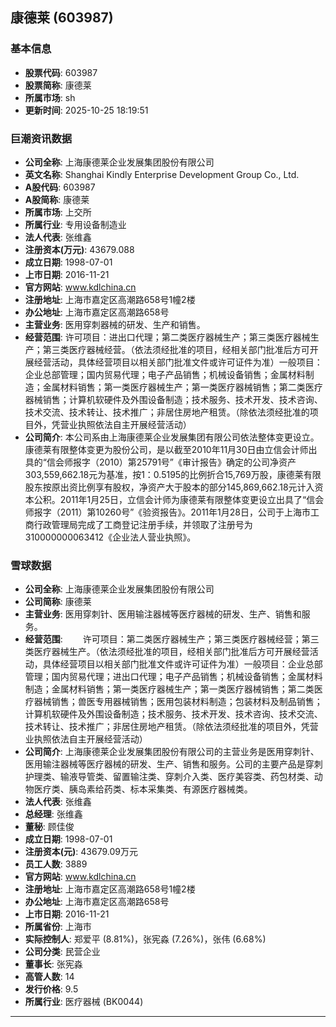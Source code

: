 ## 康德莱 (603987)

### 基本信息

- **股票代码**: 603987
- **股票简称**: 康德莱
- **所属市场**: sh
- **更新时间**: 2025-10-25 18:19:51

### 巨潮资讯数据

- **公司全称**: 上海康德莱企业发展集团股份有限公司
- **英文名称**: Shanghai Kindly Enterprise Development Group Co., Ltd.
- **A股代码**: 603987
- **A股简称**: 康德莱
- **所属市场**: 上交所
- **所属行业**: 专用设备制造业
- **法人代表**: 张维鑫
- **注册资本(万元)**: 43679.088
- **成立日期**: 1998-07-01
- **上市日期**: 2016-11-21
- **官方网站**: www.kdlchina.cn
- **注册地址**: 上海市嘉定区高潮路658号1幢2楼
- **办公地址**: 上海市嘉定区高潮路658号
- **主营业务**: 医用穿刺器械的研发、生产和销售。
- **经营范围**: 许可项目：进出口代理；第二类医疗器械生产；第三类医疗器械生产；第三类医疗器械经营。（依法须经批准的项目，经相关部门批准后方可开展经营活动，具体经营项目以相关部门批准文件或许可证件为准）一般项目：企业总部管理；国内贸易代理；电子产品销售；机械设备销售；金属材料制造；金属材料销售；第一类医疗器械生产；第一类医疗器械销售；第二类医疗器械销售；计算机软硬件及外围设备制造；技术服务、技术开发、技术咨询、技术交流、技术转让、技术推广；非居住房地产租赁。（除依法须经批准的项目外，凭营业执照依法自主开展经营活动）
- **公司简介**: 本公司系由上海康德莱企业发展集团有限公司依法整体变更设立。康德莱有限整体变更为股份公司，是以截至2010年11月30日由立信会计师出具的“信会师报字（2010）第25791号”《审计报告》确定的公司净资产303,559,662.18元为基准，按1：0.5195的比例折合15,769万股，康德莱有限股东按原出资比例享有股权，净资产大于股本的部分145,869,662.18元计入资本公积。2011年1月25日，立信会计师为康德莱有限整体变更设立出具了“信会师报字（2011）第10260号”《验资报告》。2011年1月28日，公司于上海市工商行政管理局完成了工商登记注册手续，并领取了注册号为310000000063412《企业法人营业执照》。

### 雪球数据

- **公司全称**: 上海康德莱企业发展集团股份有限公司
- **公司简称**: 康德莱
- **主营业务**: 医用穿刺针、医用输注器械等医疗器械的研发、生产、销售和服务。
- **经营范围**: 　　许可项目：第二类医疗器械生产；第三类医疗器械经营；第三类医疗器械生产。（依法须经批准的项目，经相关部门批准后方可开展经营活动，具体经营项目以相关部门批准文件或许可证件为准）一般项目：企业总部管理；国内贸易代理；进出口代理；电子产品销售；机械设备销售；金属材料制造；金属材料销售；第一类医疗器械生产；第一类医疗器械销售；第二类医疗器械销售；兽医专用器械销售；医用包装材料制造；包装材料及制品销售；计算机软硬件及外围设备制造；技术服务、技术开发、技术咨询、技术交流、技术转让、技术推广；非居住房地产租赁。（除依法须经批准的项目外，凭营业执照依法自主开展经营活动）
- **公司简介**: 上海康德莱企业发展集团股份有限公司的主营业务是医用穿刺针、医用输注器械等医疗器械的研发、生产、销售和服务。公司的主要产品是穿刺护理类、输液导管类、留置输注类、穿刺介入类、医疗美容类、药包材类、动物医疗类、胰岛素给药类、标本采集类、有源医疗器械类。
- **法人代表**: 张维鑫
- **总经理**: 张维鑫
- **董秘**: 顾佳俊
- **成立日期**: 1998-07-01
- **注册资本(元)**: 43679.09万元
- **员工人数**: 3889
- **官方网站**: www.kdlchina.cn
- **注册地址**: 上海市嘉定区高潮路658号1幢2楼
- **办公地址**: 上海市嘉定区高潮路658号
- **上市日期**: 2016-11-21
- **所属省份**: 上海市
- **实际控制人**: 郑爱平 (8.81%)，张宪淼 (7.26%)，张伟 (6.68%)
- **公司分类**: 民营企业
- **董事长**: 张宪淼
- **高管人数**: 14
- **发行价格**: 9.5
- **所属行业**: 医疗器械 (BK0044)

---